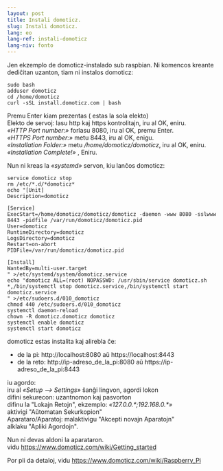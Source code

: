 ```yaml
---
layout: post
title: Instali domoticz.
slug: Instali domoticz.
lang: eo
lang-ref: instali-domoticz
lang-niv: fonto
---
```


Jen ekzemplo de domoticz-instalado sub raspbian.
Ni komencos kreante dediĉitan uzanton, tiam ni instalos domoticz:

    sudo bash
    adduser domoticz
    cd /home/domoticz
    curl -sSL install.domoticz.com | bash

Premu Enter kiam prezentas (<OK> estas la sola elekto)  
Elekto de servoj: lasu http kaj https kontrolitajn, iru al OK, eniru.  
_«HTTP Port number:»_ forlasu 8080, iru al OK, premu Enter.  
_«HTTPS Port number:»_ metu 8443, iru al OK, enigu.  
_«Installation Folder:»_ metu _/home/domoticz/domoticz_, iru al OK, eniru.  
_«Installation Complete!»_  , Eniru.


Nun ni kreas la _«systemd»_ servon, kiu lanĉos domoticz:

    service domoticz stop
    rm /etc/*.d/*domoticz*
    echo "[Unit]
    Description=domoticz
    
    [Service]
    ExecStart=/home/domoticz/domoticz/domoticz -daemon -www 8080 -sslwww 8443 -pidfile /var/run/domoticz/domoticz.pid
    User=domoticz
    RuntimeDirectory=domoticz
    LogsDirectory=domoticz
    Restart=on-abort
    PIDFile=/var/run/domoticz/domoticz.pid
    
    [Install]
    WantedBy=multi-user.target
    " >/etc/systemd/system/domoticz.service
    echo "domoticz ALL=(root) NOPASSWD: /usr/sbin/service domoticz.sh *,/bin/systemctl stop domoticz.service,/bin/systemctl start domoticz.service
    " >/etc/sudoers.d/010_domoticz
    chmod 440 /etc/sudoers.d/010_domoticz
    systemctl daemon-reload
    chown -R domoticz.domoticz domoticz
    systemctl enable domoticz
    systemctl start domoticz

domoticz estas instalita kaj alirebla ĉe:  
* de la pi: http://localhost:8080 aŭ https://localhost:8443
* de la reto: http://ip-adreso_de_la_pi:8080 aŭ https://ip-adreso_de_la_pi:8443

iu agordo:  
iru al _«Setup --> Settings»_
ŝanĝi lingvon, agordi lokon  
difini sekurecon: uzantnomon kaj pasvorton  
difinu la "Lokajn Retojn", ekzemplo: _«127.0.0.\*;192.168.0.*»_  
aktivigi "Aŭtomatan Sekurkopion"  
Aparataro/Aparatoj: malaktivigu "Akcepti novajn Aparatojn"  
alklaku "Apliki Agordojn".  

Nun ni devas aldoni la aparataron.  
vidu https://www.domoticz.com/wiki/Getting_started

Por pli da detaloj,
vidu https://www.domoticz.com/wiki/Raspberry_Pi

